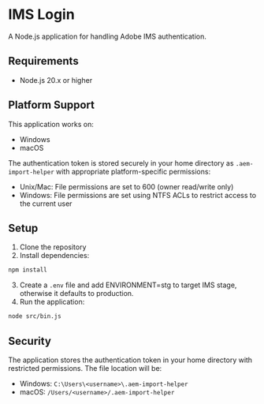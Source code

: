 # IMS Login

A Node.js application for handling Adobe IMS authentication.

## Requirements

- Node.js 20.x or higher

## Platform Support

This application works on:
- Windows
- macOS

The authentication token is stored securely in your home directory as `.aem-import-helper` with appropriate platform-specific permissions:
- Unix/Mac: File permissions are set to 600 (owner read/write only)
- Windows: File permissions are set using NTFS ACLs to restrict access to the current user

## Setup

1. Clone the repository
2. Install dependencies:
```bash
npm install

```
3. Create a `.env` file and add ENVIRONMENT=stg to target IMS stage, otherwise it defaults to production.
4. Run the application:

```bash
node src/bin.js
```

## Security

The application stores the authentication token in your home directory with restricted permissions. The file location will be:
- Windows: `C:\Users\<username>\.aem-import-helper`
- macOS: `/Users/<username>/.aem-import-helper`
